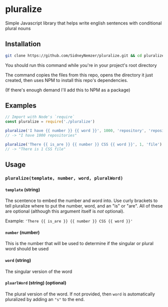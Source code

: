 # pluralize
Simple Javascript library that helps write english sentences with conditional plural nouns

## Installation

```bash
git clone https://github.com/SidneyNemzer/pluralize.git && cd pluralize && npm install && cd ..
```

You should run this command while you're in your project's root directory

The command copies the files from this repo, opens the directory it just created, then uses NPM to install this repo's dependencies.

(If there's enough demand I'll add this to NPM as a package)

## Examples

```javascript
// Import with Node's `require`
const pluralize = require('./pluralize')

pluralize('I have {{ number }} {{ word }}', 1000, 'repository', 'repositories')
// -> "I have 1000 repositories"

pluralize('There {{ is_are }} {{ number }} CSS {{ word }}', 1, 'file')
// -> "There is 1 CSS file"
```

## Usage

### `pluralize(template, number, word, pluralWord)`

#### `template` (string)

The scentence to embed the number and word into. Use curly brackets to tell pluralize where to put the number, word, and an "is" or "are". All of these are optional (although this argument itself is *not* optional).

Example: `'There {{ is_are }} {{ number }} CSS {{ word }}'`

#### `number` (number)

This is the number that will be used to determine if the singular or plural word should be used

#### `word` (string)

The singular version of the word

#### `pluarlWord` (string) (optional)

The plural version of the word. If not provided, then `word` is automatically pluralized by adding an `"s"` to the end.

